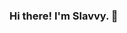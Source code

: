### Hi there! I'm Slavvy. 👋

<!--
**slavvy-coelho/slavvy-coelho** is a ✨ _special_ ✨ repository because its `README.md` (this file) appears on your GitHub profile.

- 🔭 I love programming, data science, hiking, geography.
- 🏫 I’m a masters graduate in Data Science.
- 💬 Ask me about python, pandas and anything data!
- 🌱 I’m currently learning to play the ukulele.
- 📫 How to reach me: ...
- 😄 Pronouns: ...
- ⚡ Fun fact: ...
-->
